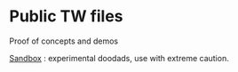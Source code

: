 
# Public TW files 
Proof of concepts and demos

[Sandbox](sandbox.html) : experimental doodads, use with extreme caution.


